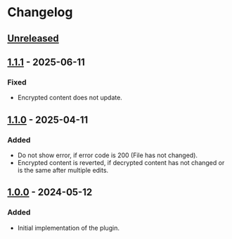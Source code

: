 # Changelog

## [Unreleased]

## [1.1.1] - 2025-06-11

### Fixed

- Encrypted content does not update.

## [1.1.0] - 2025-04-11

### Added

- Do not show error, if error code is 200 (File has not changed).
- Encrypted content is reverted, if decrypted content has not changed or is the same after multiple edits.

## [1.0.0] - 2024-05-12

### Added

- Initial implementation of the plugin.

[Unreleased]: https://github.com/Blarc/sops-intellij-plugin/compare/v1.1.1...HEAD
[1.1.1]: https://github.com/Blarc/sops-intellij-plugin/compare/v1.1.0...v1.1.1
[1.1.0]: https://github.com/Blarc/sops-intellij-plugin/compare/v1.0.0...v1.1.0
[1.0.0]: https://github.com/Blarc/sops-intellij-plugin/commits/v1.0.0

